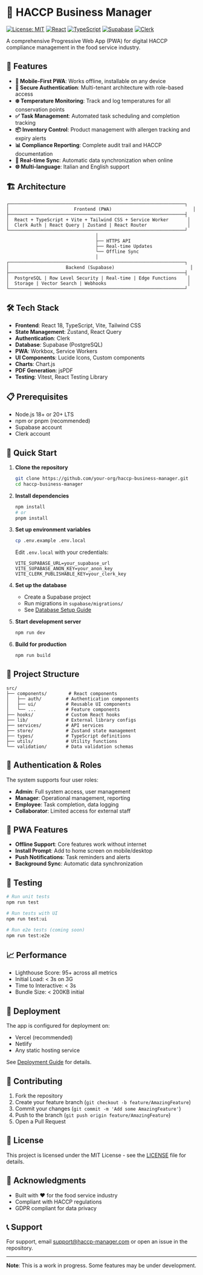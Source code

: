 # 🍴 HACCP Business Manager

[![License: MIT](https://img.shields.io/badge/License-MIT-yellow.svg)](https://opensource.org/licenses/MIT)
[![React](https://img.shields.io/badge/React-18.2+-blue.svg)](https://reactjs.org/)
[![TypeScript](https://img.shields.io/badge/TypeScript-5.0+-blue.svg)](https://www.typescriptlang.org/)
[![Supabase](https://img.shields.io/badge/Supabase-Database-green.svg)](https://supabase.com/)
[![Clerk](https://img.shields.io/badge/Clerk-Auth-purple.svg)](https://clerk.com/)

A comprehensive Progressive Web App (PWA) for digital HACCP compliance management in the food service industry.

## 🚀 Features

- **📱 Mobile-First PWA**: Works offline, installable on any device
- **🔐 Secure Authentication**: Multi-tenant architecture with role-based access
- **❄️ Temperature Monitoring**: Track and log temperatures for all conservation points
- **✅ Task Management**: Automated task scheduling and completion tracking
- **📦 Inventory Control**: Product management with allergen tracking and expiry alerts
- **📊 Compliance Reporting**: Complete audit trail and HACCP documentation
- **🔄 Real-time Sync**: Automatic data synchronization when online
- **🌐 Multi-language**: Italian and English support

## 🏗️ Architecture

```
┌─────────────────────────────────────────────────────────────────┐
│                        Frontend (PWA)                              │
├─────────────────────────────────────────────────────────────────┤
│  React + TypeScript + Vite + Tailwind CSS + Service Worker       │
│  Clerk Auth | React Query | Zustand | React Router               │
└─────────────────────────────────────────────────────────────────┘
                                 │
                                 ├── HTTPS API
                                 ├── Real-time Updates
                                 └── Offline Sync
                                 │
┌─────────────────────────────────────────────────────────────────┐
│                     Backend (Supabase)                            │
├─────────────────────────────────────────────────────────────────┤
│  PostgreSQL | Row Level Security | Real-time | Edge Functions    │
│  Storage | Vector Search | Webhooks                              │
└─────────────────────────────────────────────────────────────────┘
```

## 🛠️ Tech Stack

- **Frontend**: React 18, TypeScript, Vite, Tailwind CSS
- **State Management**: Zustand, React Query
- **Authentication**: Clerk
- **Database**: Supabase (PostgreSQL)
- **PWA**: Workbox, Service Workers
- **UI Components**: Lucide Icons, Custom components
- **Charts**: Chart.js
- **PDF Generation**: jsPDF
- **Testing**: Vitest, React Testing Library

## 📋 Prerequisites

- Node.js 18+ or 20+ LTS
- npm or pnpm (recommended)
- Supabase account
- Clerk account

## 🚀 Quick Start

1. **Clone the repository**
   ```bash
   git clone https://github.com/your-org/haccp-business-manager.git
   cd haccp-business-manager
   ```

2. **Install dependencies**
   ```bash
   npm install
   # or
   pnpm install
   ```

3. **Set up environment variables**
   ```bash
   cp .env.example .env.local
   ```
   Edit `.env.local` with your credentials:
   ```env
   VITE_SUPABASE_URL=your_supabase_url
   VITE_SUPABASE_ANON_KEY=your_anon_key
   VITE_CLERK_PUBLISHABLE_KEY=your_clerk_key
   ```

4. **Set up the database**
   - Create a Supabase project
   - Run migrations in `supabase/migrations/`
   - See [Database Setup Guide](supabase/README.md)

5. **Start development server**
   ```bash
   npm run dev
   ```

6. **Build for production**
   ```bash
   npm run build
   ```

## 📁 Project Structure

```
src/
├── components/        # React components
│   ├── auth/         # Authentication components
│   ├── ui/           # Reusable UI components
│   └── ...           # Feature components
├── hooks/            # Custom React hooks
├── lib/              # External library configs
├── services/         # API services
├── store/            # Zustand state management
├── types/            # TypeScript definitions
├── utils/            # Utility functions
└── validation/       # Data validation schemas
```

## 🔐 Authentication & Roles

The system supports four user roles:

- **Admin**: Full system access, user management
- **Manager**: Operational management, reporting
- **Employee**: Task completion, data logging
- **Collaborator**: Limited access for external staff

## 📱 PWA Features

- **Offline Support**: Core features work without internet
- **Install Prompt**: Add to home screen on mobile/desktop
- **Push Notifications**: Task reminders and alerts
- **Background Sync**: Automatic data synchronization

## 🧪 Testing

```bash
# Run unit tests
npm run test

# Run tests with UI
npm run test:ui

# Run e2e tests (coming soon)
npm run test:e2e
```

## 📈 Performance

- Lighthouse Score: 95+ across all metrics
- Initial Load: < 3s on 3G
- Time to Interactive: < 3s
- Bundle Size: < 200KB initial

## 🚢 Deployment

The app is configured for deployment on:
- Vercel (recommended)
- Netlify
- Any static hosting service

See [Deployment Guide](docs/deployment.md) for details.

## 🤝 Contributing

1. Fork the repository
2. Create your feature branch (`git checkout -b feature/AmazingFeature`)
3. Commit your changes (`git commit -m 'Add some AmazingFeature'`)
4. Push to the branch (`git push origin feature/AmazingFeature`)
5. Open a Pull Request

## 📄 License

This project is licensed under the MIT License - see the [LICENSE](LICENSE) file for details.

## 🙏 Acknowledgments

- Built with ❤️ for the food service industry
- Compliant with HACCP regulations
- GDPR compliant for data privacy

## 📞 Support

For support, email support@haccp-manager.com or open an issue in the repository.

---

**Note**: This is a work in progress. Some features may be under development.